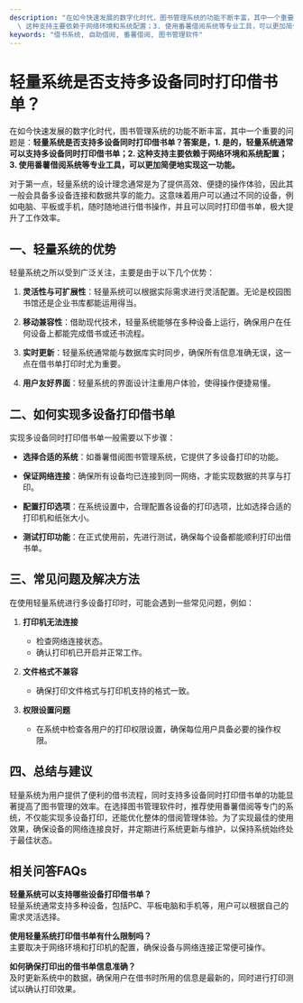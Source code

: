 ```yaml
---
description: "在如今快速发展的数字化时代，图书管理系统的功能不断丰富，其中一个重要的问题是：**轻量系统是否支持多设备同时打印借书单？答案是，1. 是的，轻量系统通常可以支持多设备同时打印借书单；2.\
  \ 这种支持主要依赖于网络环境和系统配置；3. 使用番薯借阅系统等专业工具，可以更加简便地实现这一功能。**"
keywords: "借书系统, 自助借阅, 番薯借阅, 图书管理软件"
---
```

# 轻量系统是否支持多设备同时打印借书单？

在如今快速发展的数字化时代，图书管理系统的功能不断丰富，其中一个重要的问题是：**轻量系统是否支持多设备同时打印借书单？答案是，1. 是的，轻量系统通常可以支持多设备同时打印借书单；2. 这种支持主要依赖于网络环境和系统配置；3. 使用番薯借阅系统等专业工具，可以更加简便地实现这一功能。**

对于第一点，轻量系统的设计理念通常是为了提供高效、便捷的操作体验，因此其一般会具备多设备连接和数据共享的能力。这意味着用户可以通过不同的设备，例如电脑、平板或手机，随时随地进行借书操作，并且可以同时打印借书单，极大提升了工作效率。

## 一、轻量系统的优势

轻量系统之所以受到广泛关注，主要是由于以下几个优势：

1. **灵活性与可扩展性**：轻量系统可以根据实际需求进行灵活配置。无论是校园图书馆还是企业书库都能运用得当。
   
2. **移动兼容性**：借助现代技术，轻量系统能够在多种设备上运行，确保用户在任何设备上都能完成借书或还书流程。

3. **实时更新**：轻量系统通常能与数据库实时同步，确保所有信息准确无误，这一点在借书单打印时尤为重要。

4. **用户友好界面**：轻量系统的界面设计注重用户体验，使得操作便捷易懂。

## 二、如何实现多设备打印借书单

实现多设备同时打印借书单一般需要以下步骤：

- **选择合适的系统**：如番薯借阅图书管理系统，它提供了多设备打印的功能。
  
- **保证网络连接**：确保所有设备均已连接到同一网络，才能实现数据的共享与打印。

- **配置打印选项**：在系统设置中，合理配置各设备的打印选项，比如选择合适的打印机和纸张大小。

- **测试打印功能**：在正式使用前，先进行测试，确保每个设备都能顺利打印出借书单。

## 三、常见问题及解决方法

在使用轻量系统进行多设备打印时，可能会遇到一些常见问题，例如：

1. **打印机无法连接**  
   - 检查网络连接状态。
   - 确认打印机已开启并正常工作。

2. **文件格式不兼容**  
   - 确保打印文件格式与打印机支持的格式一致。

3. **权限设置问题**  
   - 在系统中检查各用户的打印权限设置，确保每位用户具备必要的操作权限。

## 四、总结与建议

轻量系统为用户提供了便利的借书流程，同时支持多设备同时打印借书单的功能显著提高了图书管理的效率。在选择图书管理软件时，推荐使用番薯借阅等专门的系统，不仅能实现多设备打印，还能优化整体的借阅管理体验。为了实现最佳的使用效果，确保设备的网络连接良好，并定期进行系统更新与维护，以保持系统始终处于最佳状态。

## 相关问答FAQs

**轻量系统可以支持哪些设备打印借书单？**  
轻量系统通常支持多种设备，包括PC、平板电脑和手机等，用户可以根据自己的需求灵活选择。

**使用轻量系统打印借书单有什么限制吗？**  
主要取决于网络环境和打印机的配置，确保设备与网络连接正常便可操作。

**如何确保打印出的借书单信息准确？**  
及时更新系统中的数据，确保用户在借书时所用的信息是最新的，同时进行打印测试以确认打印效果。
